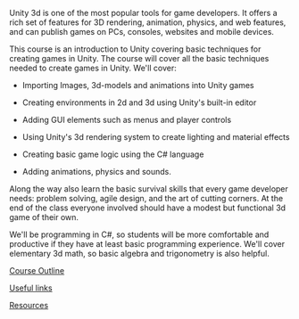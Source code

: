 Unity 3d is one of the most popular tools for game developers. It offers a rich set of features for 3D rendering, animation, physics, and web  features, and can publish games on PCs, consoles, websites and mobile  devices.

This course is an introduction to Unity covering basic techniques for creating games in Unity.  The course will cover all the basic techniques needed to create games in Unity. We'll cover:

*  Importing Images, 3d-models and animations into Unity games

* Creating environments in 2d and 3d using Unity's built-in editor

* Adding GUI elements such as menus and player controls

* Using Unity's 3d rendering system to create lighting and material effects

* Creating basic game logic using the C# language

* Adding animations, physics and sounds.

Along the way also learn the basic survival skills that every game developer  needs: problem solving, agile design, and the art of cutting corners.   At the end  of the class everyone involved should have a modest but functional 3d game of their own.

We'll be programming in C#, so students will be more  comfortable and productive if they have at least basic programming experience. We'll cover elementary 3d math, so basic algebra and trigonometry is also  helpful.


[Course Outline](course-outline.md)

[Useful links](useful-links.md)

[Resources](resources.md)